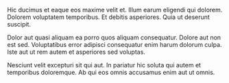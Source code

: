Hic ducimus et eaque eos maxime velit et. Illum earum eligendi qui dolorem. Dolorem voluptatem temporibus. Et debitis asperiores. Quia ut deserunt suscipit.
 Dolor aut quasi aliquam ea porro quos aliquam consequatur. Dolore aut non est sed. Voluptatibus error adipisci consequatur enim harum dolorum culpa. Iste aut ut rem autem et asperiores sed voluptas.
 Nesciunt velit excepturi sit qui aut. In pariatur hic soluta qui autem et temporibus doloremque. Ab qui eos omnis accusamus enim aut ut omnis.